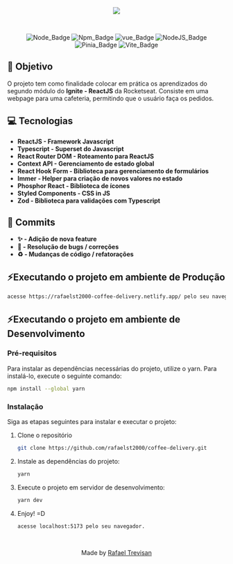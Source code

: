 <div align="center">

<img src="./src/assets/coffee-delivery-gif.gif"/>
  
&nbsp;

![Node_Badge][node_version_badge] ![Npm_Badge][yarn_version_badge] ![vue_Badge][vue_badge] ![NodeJS_Badge][server_firebase_badge] ![Pinia_Badge][pinia_badge] ![Vite_Badge][vite_badge]

</div>


## **:rocket: Objetivo**

O projeto tem como finalidade colocar em prática os aprendizados do segundo módulo do **Ignite - ReactJS** da Rocketseat. Consiste em uma webpage para uma cafeteria, permitindo que o usuário faça os pedidos.

## **:computer: Tecnologias**

  - **ReactJS - Framework Javascript**
  - **Typescript - Superset do Javascript**
  - **React Router DOM - Roteamento para ReactJS**
  - **Context API - Gerenciamento de estado global**
  - **React Hook Form - Biblioteca para gerenciamento de formulários**
  - **Immer - Helper para criação de novos valores no estado**
  - **Phosphor React - Biblioteca de ícones**
  - **Styled Components - CSS in JS**
  - **Zod - Biblioteca para validações com Typescript**

## **📩 Commits**

  - **✨ - Adição de nova feature**
  - **🐛 - Resolução de bugs / correções**
  - **♻️ - Mudanças de código / refatorações**

## **⚡Executando o projeto em ambiente de Produção**

   ```sh
   acesse https://rafaelst2000-coffee-delivery.netlify.app/ pelo seu navegador.
   ``` 

## **⚡Executando o projeto em ambiente de Desenvolvimento**


### Pré-requisitos

Para instalar as dependências necessárias do projeto, utilize o yarn. Para instalá-lo, execute o seguinte comando:

  ```sh
  npm install --global yarn
  ```

### Instalação

Siga as etapas seguintes para instalar e executar o projeto:

1. Clone o repositório

   ```sh
   git clone https://github.com/rafaelst2000/coffee-delivery.git
   ```
2. Instale as dependências do projeto:

   ```sh
   yarn
   ```
   
3. Execute o projeto em servidor de desenvolvimento:

   ```sh
   yarn dev
   ``` 
   
4. Enjoy! =D

   ```sh
   acesse localhost:5173 pelo seu navegador.
   ``` 
   <br>
 
 <div align="center">
  Made by <a href="https://www.linkedin.com/in/rafaelst2000/" target="_blank">Rafael Trevisan</a>
 </div>

<!-- Badges -->

[node_version_badge]: https://img.shields.io/badge/Node-12.20.0-green

[yarn_version_badge]: https://img.shields.io/badge/Yarn-1.22.17-red

[vue_badge]: https://img.shields.io/badge/Web-VueJS-green

[server_firebase_badge]: https://img.shields.io/badge/Server-Firebase-important

[pinia_badge]: https://img.shields.io/badge/Store-Pinia-yellow

[vite_badge]: https://img.shields.io/badge/Bundle-Vite-purple
